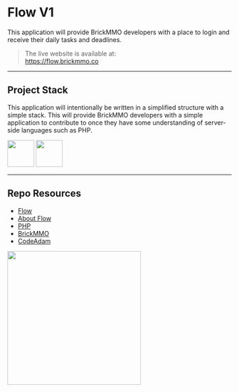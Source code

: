 # Flow V1

This application will provide BrickMMO developers with a place to login and receive their daily tasks and deadlines.

> The live website is available at:  
> https://flow.brickmmo.co

---

## Project Stack

This application will intentionally be written in a simplified structure with a simple stack. This will provide BrickMMO developers with a simple application to contribute to once they have some understanding of server-side languages such as PHP.

<img src="https://console.codeadam.ca/api/image/php" width="60"> <img src="https://console.codeadam.ca/api/image/mysql" width="60">

---

## Repo Resources

- [Flow](https://flow.brickmmo.com)
- [About Flow](https://brickmmo.github.io/flow-about/)
- [PHP](https://php.net)
- [BrickMMO](https://brickmmo.com)
- [CodeAdam](https://codeadam.ca)

<a href="https://brickmmo.com">
<img src="https://brickmmo.com/images/brickmmo-logo-horizontal.jpg" width="300">
</a>
